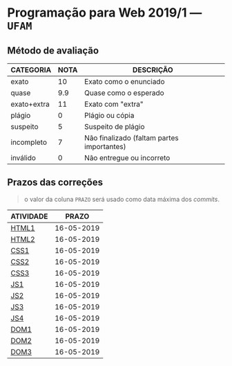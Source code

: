 # Programação para Web 2019/1 &mdash; `UFAM`

## <!-- :metodo --> Método de avaliação

CATEGORIA   | NOTA | DESCRIÇÃO
------------|------|----------
exato       | 10   | Exato como o enunciado
quase       | 9.9  | Quase como o esperado
exato+extra | 11   | Exato com "extra"
plágio      | 0    | Plágio ou cópia
suspeito    | 5    | Suspeito de plágio
incompleto  | 7    | Não finalizado (faltam partes importantes)
inválido    | 0    | Não entregue ou incorreto

## <!-- :prazos --> Prazos das correções
> o valor da coluna `PRAZO` será usado como data máxima dos _commits_.

ATIVIDADE | PRAZO
----------|-------
[HTML1](./exercícios/HTML1.png) | 16-05-2019
[HTML2](./exercícios/HTML2.png) | 16-05-2019
[CSS1](./exercícios/CSS1.png)   | 16-05-2019
[CSS2](./exercícios/CSS2.png)   | 16-05-2019
[CSS3](./exercícios/CSS3.png)   | 16-05-2019
[JS1](./exercícios/JS1.png)     | 16-05-2019
[JS2](./exercícios/JS2.png)     | 16-05-2019
[JS3](./exercícios/JS3.png)     | 16-05-2019
[JS4](./exercícios/JS4.png)     | 16-05-2019
[DOM1](./exercícios/DOM1.png)   | 16-05-2019
[DOM2](./exercícios/DOM2.png)   | 16-05-2019
[DOM3](./exercícios/DOM3.png)   | 16-05-2019
